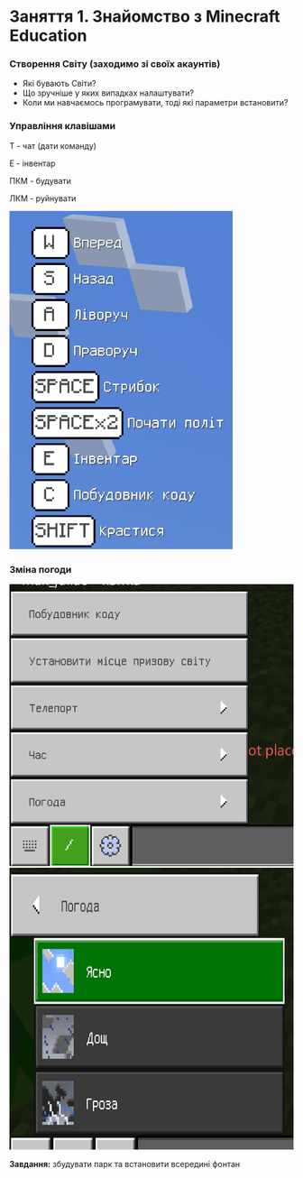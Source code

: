 # **Заняття 1.** Знайомство з Minecraft Education

### Створення Світу (заходимо зі своїх акаунтів)

- Які бувають Світи?
- Що зручніше у яких випадках налаштувати?
- Коли ми навчаємось програмувати, тоді які параметри  встановити?

### Управління клавішами

T - чат (дати команду)

E - інвентар

ПКМ - будувати

ЛКМ - руйнувати

<img src="./img/controls.png" height=600>

### Зміна погоди

<img src="./img/weather1.png" height=500>

<img src="./img/weather2.png" height=500>

**Завдання:** збудувати парк та встановити всередині фонтан
